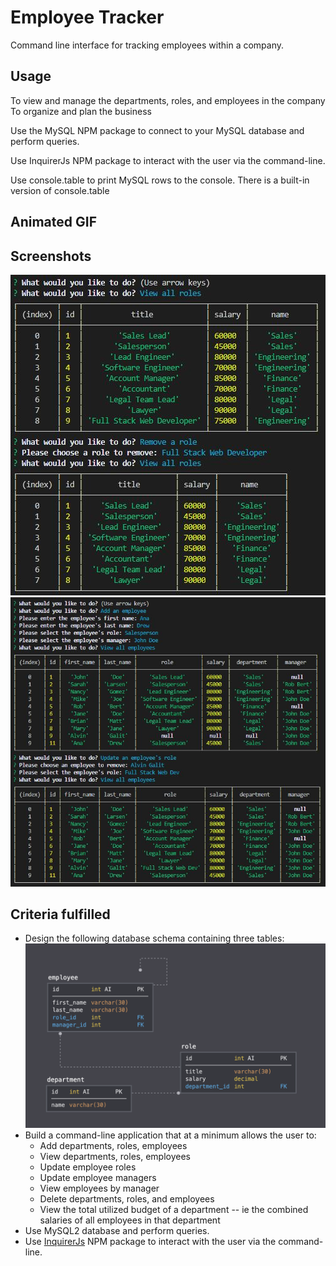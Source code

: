 # Employee Tracker
 Command line interface for tracking employees within a company.


## Usage 
To view and manage the departments, roles, and employees in the company
To organize and plan the business

Use the MySQL NPM package to connect to your MySQL database and perform queries.

Use InquirerJs NPM package to interact with the user via the command-line.

Use console.table to print MySQL rows to the console. There is a built-in version of console.table
## Animated GIF 

## Screenshots  
![Employee Tracker Screenshot](assets/employee_tracker_screenshot_1.JPG) 
![Employee Tracker Screenshot](assets/employee_tracker_screenshot_2.JPG) 

## Criteria fulfilled 
* Design the following database schema containing three tables:
![Database Schema](assets/schema.png)    
* Build a command-line application that at a minimum allows the user to:
  * Add departments, roles, employees
  * View departments, roles, employees
  * Update employee roles
  * Update employee managers
  * View employees by manager
  * Delete departments, roles, and employees
  * View the total utilized budget of a department -- ie the combined salaries of all employees in that department
* Use MySQL2 database and perform queries.
* Use [InquirerJs](https://www.npmjs.com/package/inquirer/v/0.2.3) NPM package to interact with the user via the command-line.
 

